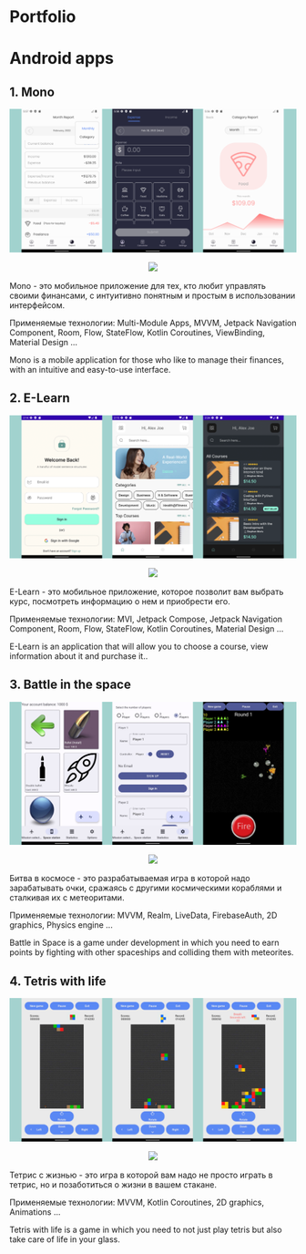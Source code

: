 # Portfolio

# Android apps

## 1. Mono

<p align="center">
 <img src="https://github.com/Fiz2004/Portfolio/blob/main/View/Mono.png" width="100%" height="48%" />
</p>
 
 <p align="center">
 <a href="https://github.com/Fiz2004/Mono">
   <img  src="https://img.shields.io/badge/GitHub-35006a?style=for-the-badge&logo=github&logoColor=white">
 </a>
</p>

Mono - это мобильное приложение для тех, кто любит управлять своими финансами, с интуитивно понятным и простым в использовании интерфейсом.

Применяемые технологии:
Multi-Module Apps, MVVM, Jetpack Navigation Component, Room, Flow, StateFlow, Kotlin Coroutines, ViewBinding, Material Design ...

Mono is a mobile application for those who like to manage their finances, with an intuitive and easy-to-use interface.

## 2. E-Learn

<p align="center">
 <img src="https://github.com/Fiz2004/Portfolio/blob/main/View/E-Learn.png" width="100%" height="48%" />
</p>
 
 <p align="center">
 <a href="https://github.com/Fiz2004/E-Learn">
   <img  src="https://img.shields.io/badge/GitHub-35006a?style=for-the-badge&logo=github&logoColor=white">
 </a>
</p>

E-Learn - это мобильное приложение, которое позволит вам выбрать курс, посмотреть информацию о нем и приобрести его.

Применяемые технологии:
MVI, Jetpack Compose, Jetpack Navigation Component, Room, Flow, StateFlow, Kotlin Coroutines, Material Design ...

E-Learn is an application that will allow you to choose a course, view information about it and purchase it..

## 3. Battle in the space

<p align="center">
 <img src="https://github.com/Fiz2004/Portfolio/blob/main/View/Battle_in_the_space.jpg" width="100%" height="48%" />
</p>
 
 <p align="center">
 <a href="https://github.com/Fiz2004/Battle_in_the_space">
   <img  src="https://img.shields.io/badge/GitHub-35006a?style=for-the-badge&logo=github&logoColor=white">
 </a>
</p>

Битва в космосе - это разрабатываемая игра в которой надо зарабатывать очки, сражаясь с другими космическими кораблями и сталкивая их с метеоритами.

Применяемые технологии:
MVVM, Realm, LiveData, FirebaseAuth, 2D graphics, Physics engine ...

Battle in Space is a game under development in which you need to earn points by fighting with other spaceships and colliding them with meteorites.

## 4. Tetris with life

<p align="center">
 <img src="https://github.com/Fiz2004/Portfolio/blob/main/View/Tetris_with_life.jpg" width="100%" height="48%" />
</p>
 
 <p align="center">
 <a href="https://github.com/Fiz2004/TetrisWithLife">
   <img  src="https://img.shields.io/badge/GitHub-35006a?style=for-the-badge&logo=github&logoColor=white">
 </a>
</p>

Тетрис с жизнью - это игра в которой вам надо не просто играть в тетрис, но и позаботиться о жизни в вашем стакане.

Применяемые технологии:
MVVM, Kotlin Coroutines, 2D graphics, Animations ...

Tetris with life is a game in which you need to not just play tetris but also take care of life in your glass.

